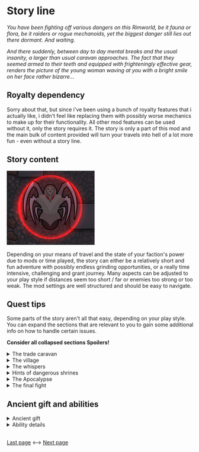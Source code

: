# Story line

*You have been fighting off various dangers on this Rimworld, be it fauna or flora, be it raiders or rogue mechanoids, yet the biggest danger still lies out there dormant. And waiting.*

*And there suddenly, between day to day mental breaks and the usual insanity, a larger than usual caravan approaches. The fact that they seemed armed to their teeth and equipped with frighteningly effective gear, renders the picture of the young woman waving at you with a bright smile on her face rather bizarre...* 

## Royalty dependency

Sorry about that, but since i've been using a bunch of royalty features that i actually like, i didn't feel like replacing them with possibly worse mechanics to make up for their functionality. All other mod features can be used without it, only the story requires it. The story is only a part of this mod and the main bulk of content provided will turn your travels into hell of a lot more fun - even without a story line.

## Story content  
 <img src="Images\CrystalScythe.png" height="200" alt="pic"/>   

Depending on your means of travel and the state of your faction's power due to mods or time played, the story can either be a relatively short and fun adventure with possibly endless grinding opportunities, or a really time intensive, challenging and grant journey. Many aspects can be adjusted to your play style if distances seem too short / far or enemies too strong or too weak. The mod settings are well structured and should be easy to navigate.

## Quest tips

Some parts of the story aren't all that easy, depending on your play style. You can expand the sections that are relevant to you to gain some additional info on how to handle certain issues.

**Consider all collapsed sections Spoilers!**
<details>
    <summary>The trade caravan</summary>

* If you missed the first one, don't worry. Further caravans will arrive that you can talk to. However you also may be visited by a non quest caravan of their faction.
</details>
<details>
    <summary>The village</summary>

* Getting the towns folk out is enough, no need to die protecting the village if you can't win.
* However protecting it may leave you with a close by allied settlement you can trade with.
</details>
<details>
    <summary>The whispers</summary>

* In case you really couldn't follow the sound to find it - it's the anima tree. Go talk to it!
</details>
<details>
    <summary>Hints of dangerous shrines</summary>

* The journey will be long, unless you choose to play with mods mitigating half the fun of all the new caravaning features this mod provides, make use of them. Camp regularly, keep your colonists happy and your food supply stocked (and prepare for some frosty winds)

* Hints may turn out as ambushes or the real thing. Ancient master shrines. Don't take them on unprepared, they can be quite dangerous.
* Ancient master shrines aren't necessarily meant to be rushed. The map will remain if you leave or escape, so you can always return stronger. (And possibly collect some mech bounty credit to call in reinforcements)
* Mech patrols will check up on those shrines regularly, so make sure you're not around when they arrive. They will leave again after a few hours if they can't find any hostiles.
* However you can still abandon the map if you want to and give up on your clue. Which gives you a chance to fight a different boss the next time around.
* If you struggle too much or shrines are too easy, don't forget about the mod settings allowing you to adjust the multipliers for the help you initially get and how strong the enemy should be.
</details>
<details>
    <summary>The Apocalypse</summary>

* No worries, you've got time. It progresses rather slowly. But it will keep on progressing indefinitely unless stopped.
* For the sake of realism, the mod comes with a modsetting allowing you to apply the apoc's temperature change to the general world map and traveling caravans. That's not a thing in vanilla and hurts the scenery quite a bit, but makes later travels alot harder when it gets cold. Frequent frostbite isn't fun and may require more stops.
* You can adjust the progression rate in settings. Make use of it to find the correct and fun pace for yourself, or stop progression entirely if you're not into the idea.
* If you like the apocalypse, there is no need to hold off finishing the story to keep it going. You may find yourself surprised what the ending offers.
</details>
<details>
    <summary>The final fight</summary>

* Have your gifted pawn be prepared. They will have to sustain quite a bit of damage, the ancient protective aura is likely a must, have it active.
</details>

## Ancient gift and abilities

<details> 
    <summary>Ancient gift</summary>

The Ancient Gift, a power to access long forgotten potential which enables the gifted to cast ancient spells. Slow psyfocus recovery even without meditation is spoken about in stories as well.
</details>

<details>
    <summary>Ability details</summary>

### Ancient Mech Signal <img src="Images\CallScyther.png" height="50" alt="pic"/>  
Calls a group of mechanoid scythers to the caster's aid. The mechanoid's overridden brain will slowly overheat and cause them to perish within hours.

### Ancient Thunderbolt <img src="Images\Thunderbolt.png" height="50" alt="pic"/>  
Strikes a smaller area with an array of deadly thunder bolts, can kill enemies of weaker statue instantly and is truly a means of mass destruction.

### Ancient Meditation <img src="Images\Meditate.png" height="50" alt="pic"/>  
Requires long and deep meditation to restore a base amount of psyfocus, which gets a massive bonus by all flora in the proximity which can be drained for energy.

### Ancient protective aura <img src="Images\Protect.png" height="50" alt="pic"/> 
Allows the caster to channel psyfocus to directly strengthen the bodies capabilities in almost any humanly possible way. Agility, melee combat, as well as endurance are highly increased. It also protects the target from a large part of incoming damage, fire, heals wounds over time (even permanent ones when active long enough).

Reduces the overall psy-heat a pawn can handle and accelerates psyfocus drain by 2% / day while active. The effect of this spell disappears if cast a second time or no more psyfocus is available. 

Requires the ancient gift, unless enhanced by The Ancient Coordinator spell.

### Ancient Coordinator <img src="Images\Circles.png" height="50" alt="pic"/> 
The caster as well as 4 other colonists are granted the power of the ancient protective aura without any downsides as long as the caster is alive. However, every other pawn exceeding the limit of 5 will die.

</details>

<br><a href="6 CaravanIncidents.md">Last page</a> <--> <a href="8 GeneralFeatures.md">Next page</a>

